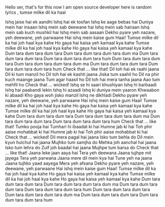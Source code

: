 Hello ser, that's for this now I am open source developer
here is random lyrics , tumse milke dil ka haal


Ishq jaise hai ek aandhi
Ishq hai ek toofan
Ishq ke aage bebas hai
Duniya mein har insaan
Ishq mein sab deewane hai
Ishq mein sab hairaan
Ishq mein sab kuch mushkil hai
Ishq mein sab aasaan
Dekho pyare yeh nazare, yeh deewane, yeh parwaane
Hai ishq mein kaise gum
Haai!
Tumse milke dil ka hai joh haal kya kahe
Ho gaya hai kaisa yeh kamaal kya kahe
Tumse milke dil ka hai joh haal kya kahe
Ho gaya hai kaisa yeh kamaal kya kahe
Dum tara dum tara dum tara
Dum tara dum tara dum tara dum ma
Dum tara dum tara dum tara
Dum tara dum tara dum tara hum
Dum tara dum tara dum tara
Dum tara dum tara dum tara dum ma
Dum tara dum tara dum tara
Dum tara dum tara dum tara hum
Check that ... like that!
Dil toh hai ek raahi jaana
Dil ki tum manzil ho
Dil toh hai ek kashti jaana
Jiska tum saahil ho
Dil na phir kuch maange jaana
Tum agar haasil ho
Dil toh hai mera tanha jaana
Aao tum mehfil ho
Check that ... wicked!
Ishq se hi saari khushiyan
Ishq hi barbaadi
Ishq hai paabandi lekin
Ishq hi azaadi
Ishq ki duniya mein yaaron
Khwaabon ki abaadi
Kho gaya woh jisko manzil
Ishq ne dikhladi
Dekho pyare yeh nazare, yeh deewane, yeh parwaane
Hai ishq mein kaise gum
Haai!
Tumse milke dil ka hai joh haal kya kahe
Ho gaya hai kaisa yeh kamaal kya kahe
Tumse milke dil ka hai joh haal kya kahe
Ho gaya hai kaisa yeh kamaal kya kahe
Dum tara dum tara dum tara
Dum tara dum tara dum tara dum ma
Dum tara dum tara dum tara
Dum tara dum tara dum tara hum
Check that ... like that!
Tumko pooja hai
Tumhari hi ibaadat ki hai
Humne jab ki hai
Toh phir aaise mohabbat ki hai
Humne jab ki hai
Toh phir aaise mohabbat ki hai
Check that ... wicked!
Dil mera pagal hai jaana
Isko tum behla do
Dil mein kyun hulchul hai jaana
Mujhko tum samjha do
Mehka joh aanchal hai jaana
Isko tum lehra do
Zulf joh baadal hai jaana
Mujhpe tum barsa do
Check that ... like that!
Jaana leke jaan aaya hai
Tera yeh deewana
Jaana tujhpe mit jayega
Tera yeh parwana
Jaana mere dil mein kya hai
Tune yeh na jaana
Jaana tujhko yaad aayega
Mera yeh afsana
Dekho pyare yeh nazare, yeh deewane, yeh parwaane
Hai ishq mein kaise gum
Haai!
Tumse milke dil ka hai joh haal kya kahe
Ho gaya hai kaisa yeh kamaal kya kahe
Tumse milke dil ka hai joh haal kya kahe
Ho gaya hai kaisa yeh kamaal kya kahe
Dum tara dum tara dum tara
Dum tara dum tara dum tara dum ma
Dum tara dum tara dum tara
Dum tara dum tara dum tara hum
Dum tara dum tara dum tara
Dum tara dum tara dum tara dum ma
Dum tara dum tara dum tara
Dum tara dum tara dum tara hum
